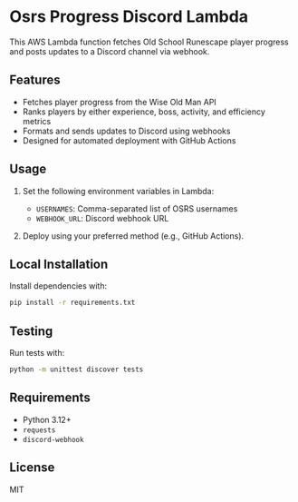 # Osrs Progress Discord Lambda

This AWS Lambda function fetches Old School Runescape player progress and posts updates to a Discord channel via webhook.

## Features

- Fetches player progress from the Wise Old Man API
- Ranks players by either experience, boss, activity, and efficiency metrics
- Formats and sends updates to Discord using webhooks
- Designed for automated deployment with GitHub Actions

## Usage

1. Set the following environment variables in Lambda:
   - `USERNAMES`: Comma-separated list of OSRS usernames
   - `WEBHOOK_URL`: Discord webhook URL

2. Deploy using your preferred method (e.g., GitHub Actions).

## Local Installation

Install dependencies with:

```bash
pip install -r requirements.txt
```

## Testing

Run tests with:

```bash
python -m unittest discover tests
```

## Requirements

- Python 3.12+
- `requests`
- `discord-webhook`

## License

MIT

